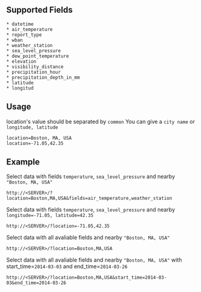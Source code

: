 
## Supported Fields

    * datetime
    * air_temperature
    * report_type
    * wban
    * weather_station
    * sea_level_pressure
    * dew_point_temperature
    * elevation
    * visibility_distance
    * precipitation_hour
    * precipitation_depth_in_mm
    * latitude
    * longitud

## Usage

location's value should be separated by `common`
You can give a `city name` or  `longitude, latitude`

    location=Boston, MA, USA
    location=-71.05,42.35

## Example

Select data with fields `temperature`, `sea_level_pressure` and  nearby `"Boston, MA, USA"`

    http://<SERVER>/?location=Boston,MA,USA&fields=air_temperature,weather_station

Select data with fields `temperature`, `sea_level_pressure` and  nearby `longitude=-71.05, latitude=42.35`

    http://<SERVER>/?location=-71.05,42.35

Select data with  all avaliable fields and  nearby `"Boston, MA, USA"`

    http://<SERVER>/?location=Boston,MA,USA

Select data with  all avaliable fields and  nearby `"Boston, MA, USA"` with start_time=`2014-03-03` and end_time=`2014-03-26`

    http://<SERVER>/?location=Boston,MA,USA&start_time=2014-03-03&end_time=2014-03-26
